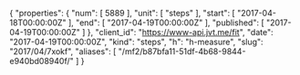 {
  "properties": {
    "num": [
      5889
    ],
    "unit": [
      "steps"
    ],
    "start": [
      "2017-04-18T00:00:00Z"
    ],
    "end": [
      "2017-04-19T00:00:00Z"
    ],
    "published": [
      "2017-04-19T00:00:00Z"
    ]
  },
  "client_id": "https://www-api.jvt.me/fit",
  "date": "2017-04-19T00:00:00Z",
  "kind": "steps",
  "h": "h-measure",
  "slug": "2017/04/7xokf",
  "aliases": [
    "/mf2/b87bfa11-51df-4b68-9844-e940bd08940f/"
  ]
}
